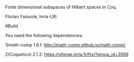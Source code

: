 Finite dimensional subspaces of Hilbert spaces in Coq. 

Florian Faissole, Inria-LRI. 

#Build

You need the following dependencies:

 1)math-comp 1.6.1: http://math-comp.github.io/math-comp/
 
 2)Coquelicot 2.1.2: https://gforge.inria.fr/frs/?group_id=3599
  
  


